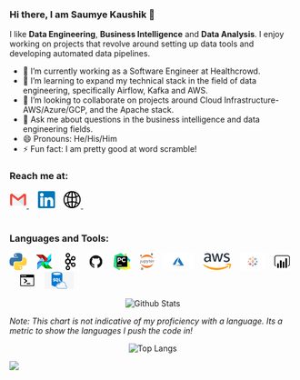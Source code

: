 ### Hi there, I am Saumye Kaushik 👋

I like **Data Engineering**, **Business Intelligence** and **Data Analysis**. I enjoy working on projects that revolve around setting up data tools and developing automated data pipelines.

- 🔭 I’m currently working as a Software Engineer at Healthcrowd.
- 🌱 I’m learning to expand my technical stack in the field of data engineering, specifically Airflow, Kafka and AWS.
- 👯 I’m looking to collaborate on projects around Cloud Infrastructure- AWS/Azure/GCP, and the Apache stack.
- 💬 Ask me about questions in the business intelligence and data engineering fields.
- 😄 Pronouns: He/His/Him
- ⚡ Fun fact: I am pretty good at word scramble!

### Reach me at:

<a href="mailto:saumye.ks@gmail.com" target="_blank"><img src="https://github.com/saumye-kaushik/saumye-kaushik/blob/main/assets/email.png" alt="email" width="30" height="30">
</a>&nbsp;&nbsp;&nbsp;
<a href="https://www.linkedin.com/in/saumye-kaushik" target="_blank"><img src="https://github.com/saumye-kaushik/saumye-kaushik/blob/main/assets/linkedin.png" alt="linkedin" width="30" height="30"></a>&nbsp;&nbsp;&nbsp;
<a href="https://saumyekaushik.com" target="_blank"><img src="https://github.com/saumye-kaushik/saumye-kaushik/blob/main/assets/website.png" alt="website" width="30" height="30">
</a>&nbsp;&nbsp;&nbsp;
</br></br>

### Languages and Tools:

<img src="https://github.com/saumye-kaushik/saumye-kaushik/blob/main/assets/python.png" height="30" />&nbsp;&nbsp;&nbsp;
<img src="https://github.com/saumye-kaushik/saumye-kaushik/blob/main/assets/airflow.png" height="30" />&nbsp;&nbsp;&nbsp;
<img src="https://github.com/saumye-kaushik/saumye-kaushik/blob/main/assets/kafka.png" height="30" />&nbsp;&nbsp;&nbsp;
<img src="https://github.com/saumye-kaushik/saumye-kaushik/blob/main/assets/github.png" height="30" />&nbsp;&nbsp;&nbsp;
<img src="https://github.com/saumye-kaushik/saumye-kaushik/blob/main/assets/pycharm.png" height="30" />&nbsp;&nbsp;&nbsp;
<img src="https://github.com/saumye-kaushik/saumye-kaushik/blob/main/assets/jupyter.png" height="30" />&nbsp;&nbsp;&nbsp;
<img src="https://github.com/saumye-kaushik/saumye-kaushik/blob/main/assets/azure.png" height="30" />&nbsp;&nbsp;&nbsp;
<img src="https://github.com/saumye-kaushik/saumye-kaushik/blob/main/assets/aws.png" height="30" />&nbsp;&nbsp;&nbsp;
<img src="https://github.com/saumye-kaushik/saumye-kaushik/blob/main/assets/tableau.png" height="30" />&nbsp;&nbsp;&nbsp;
<img src="https://github.com/saumye-kaushik/saumye-kaushik/blob/main/assets/powerbi.png" height="30" />&nbsp;&nbsp;&nbsp;
<img src="https://github.com/saumye-kaushik/saumye-kaushik/blob/main/assets/bash.png" height="30" />&nbsp;&nbsp;&nbsp;
<img src="https://github.com/saumye-kaushik/saumye-kaushik/blob/main/assets/sql.png" height="30" />&nbsp;&nbsp;&nbsp;
</br>


<p align="center">
<img alt="Github Stats" src="https://github-readme-stats.vercel.app/api?username=saumye-kaushik&show_icons=true&hide_border=true&count_private=true&tsdsfs=sdfds&theme=outrun&custom_title=GitHub Stats"/> 
</p>

*Note: This chart is not indicative of my proficiency with a language. Its a metric to show the languages I push the code in!*

<p align="center">
<img alt="Top Langs" src="https://github-readme-stats.vercel.app/api/top-langs/?username=saumye-kaushik&tsdsfs=sdfds&layout=compact&custom_title=Top Languages"/>
</p>

![](https://komarev.com/ghpvc/?username=saumye-kaushik)



